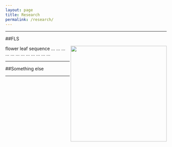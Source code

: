 ```yaml
---
layout: page
title: Research
permalink: /research/
---
```


---
##FLS

<img align="right" src="https://agougher.github.io/images/flsphylo.png" width="300">
flower leaf sequence ... ... ... ... ... ... ... ... ... ... ... ... 

---

##Something else

---
